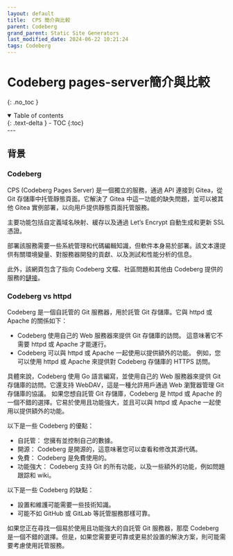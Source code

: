 ```yaml
---
layout: default
title:  CPS 簡介與比較
parent: Codeberg
grand_parent: Static Site Generators
last_modified_date: 2024-06-22 10:21:24
tags: Codeberg 
---
```


# Codeberg pages-server簡介與比較

{: .no_toc }

<details open markdown="block">
  <summary>
    Table of contents
  </summary>
  {: .text-delta }
- TOC
{:toc}
</details>
---

## 背景

### Codeberg

CPS (Codeberg Pages Server) 是一個獨立的服務，通過 API 連接到 Gitea，從 Git 存儲庫中托管靜態頁面。它解決了 Gitea 中這一功能的缺失問題，並可以被其他 Gitea 實例部署，以向用戶提供靜態頁面托管服務。

主要功能包括自定義域名映射、緩存以及通過 Let’s Encrypt 自動生成和更新 SSL 憑證。

部署該服務需要一些系統管理和代碼編輯知識，但軟件本身易於部署。該文本還提供有關環境變量、對服務器開發的貢獻、以及測試和性能分析的信息。

此外，該網頁包含了指向 Codeberg 文檔、社區問題和其他由 Codeberg 提供的服務的[鏈接]([[2024-06-21]])。

### Codeberg vs httpd

Codeberg 是一個自託管的 Git 服務器，用於託管 Git 存儲庫。它與 httpd 或 Apache 的關係如下：

- Codeberg 使用自己的 Web 服務器來提供 Git 存儲庫的訪問。 這意味著它不需要 httpd 或 Apache 才能運行。
- Codeberg 可以與 httpd 或 Apache 一起使用以提供額外的功能。 例如，您可以使用 httpd 或 Apache 來提供對 Codeberg 存儲庫的 HTTPS 訪問。

具體來說，Codeberg 使用 Go 語言編寫，並使用自己的 Web 服務器來提供 Git 存儲庫的訪問。它還支持 WebDAV，這是一種允許用戶通過 Web 瀏覽器管理 Git 存儲庫的協議。
如果您想自託管 Git 存儲庫，Codeberg 是 httpd 或 Apache 的一個不錯的選擇。它易於使用且功能強大，並且可以與 httpd 或 Apache 一起使用以提供額外的功能。

以下是一些 Codeberg 的優點：
 
- 自託管： 您擁有並控制自己的數據。
- 開源： Codeberg 是開源的，這意味著您可以查看和修改其源代碼。
- 免費： Codeberg 是免費使用的。
- 功能強大： Codeberg 支持 Git 的所有功能，以及一些額外的功能，例如問題跟踪和 wiki。

以下是一些 Codeberg 的缺點：
- 設置和維護可能需要一些技術知識。
- 可能不如 GitHub 或 GitLab 等託管服務那樣可靠。

如果您正在尋找一個易於使用且功能強大的自託管 Git 服務器，那麼 Codeberg 是一個不錯的選擇。但是，如果您需要更可靠或更易於設置的解決方案，則可能需要考慮使用託管服務。




